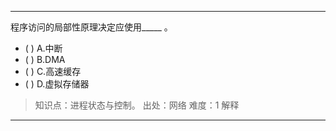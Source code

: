 ---
程序访问的局部性原理决定应使用_____ 。
- ( ) A.中断 
- ( ) B.DMA 
- ( ) C.高速缓存 
- ( ) D.虚拟存储器

> 知识点：进程状态与控制。
> 出处：网络
> 难度：1
> 解释

---